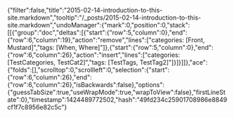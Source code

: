 {"filter":false,"title":"2015-02-14-introduction-to-this-site.markdown","tooltip":"/_posts/2015-02-14-introduction-to-this-site.markdown","undoManager":{"mark":0,"position":0,"stack":[[{"group":"doc","deltas":[{"start":{"row":5,"column":0},"end":{"row":6,"column":19},"action":"remove","lines":["categories: [Front, Mustard]","tags: [When, Where]"]},{"start":{"row":5,"column":0},"end":{"row":6,"column":26},"action":"insert","lines":["categories: [TestCategories, TestCat2]","tags: [TestTags, TestTag2]"]}]}]]},"ace":{"folds":[],"scrolltop":0,"scrollleft":0,"selection":{"start":{"row":6,"column":26},"end":{"row":6,"column":26},"isBackwards":false},"options":{"guessTabSize":true,"useWrapMode":true,"wrapToView":false},"firstLineState":0},"timestamp":1424489772502,"hash":"49fd234c25901708986e8849cf1f7c8956e82c5c"}